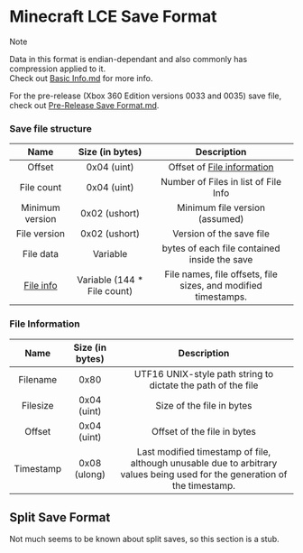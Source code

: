 # Minecraft LCE Save Format

> [!NOTE]
> Data in this format is endian-dependant and also commonly has compression applied to it.   
> Check out [Basic Info.md](../Basic%20Info.md/#Endianness) for more info.

For the pre-release (Xbox 360 Edition versions 0033 and 0035) save file, check out [Pre-Release Save Format.md](./Pre-Release%20Save%20Format.md).

### Save file structure
| Name | Size (in bytes) | Description |
| :-:|:-:|:-:|
| Offset | 0x04 (uint) | Offset of [File information](#File-Information)
| File count | 0x04 (uint) | Number of Files in list of File Info
| Minimum version | 0x02 (ushort) | Minimum file version (assumed)
| File version | 0x02 (ushort) | Version of the save file
| File data | Variable | bytes of each file contained inside the save
| [File info](#File-Information) | Variable (144 * File count) | File names, file offsets, file sizes, and modified timestamps.


### File Information
| Name | Size (in bytes) | Description |
| :-:|:-:|:-:|
| Filename | 0x80 | UTF16 UNIX-style path string to dictate the path of the file
| Filesize | 0x04 (uint) | Size of the file in bytes
| Offset | 0x04 (uint) | Offset of the file in bytes
| Timestamp | 0x08 (ulong) | Last modified timestamp of file, although unusable due to arbitrary values being used for the generation of the timestamp.


## Split Save Format
Not much seems to be known about split saves, so this section is a stub.
